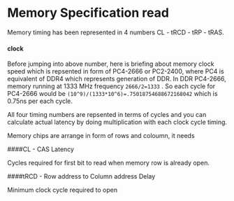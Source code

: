 # Memory Specification read

Memory timing has been represented in 4 numbers CL - tRCD - tRP - tRAS.

#### clock

Before jumping into above number,  here is briefing about memory clock speed which is repsented in form of PC4-2666 or PC2-2400, where PC4 is equivalent of DDR4 which represents generation of DDR. In DDR PC4-2666, memory running at 1333 MHz frequency `2666/2=1333` . So each cycle for PC4-2666 would be `(10^9)/(1333*10^6)=.75018754688672168042` which is 0.75ns per each cycle.

All four timing numbers are repsented in terms of cycles and you can calculate actual latency by doing multiplication with each clock cycle timing.

Memory chips are arrange in form of rows and coloumn, it needs 

####CL - CAS Latency

 Cycles required for first bit to read when memory row is already open.

####tRCD - Row address to Column address Delay

Minimum clock cycle required to open 



 
